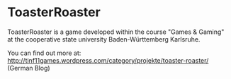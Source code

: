 ToasterRoaster
==============

ToasterRoaster is a game developed within the course "Games & Gaming" at the cooperative state university Baden-Württemberg Karlsruhe.

You can find out more at: http://tinf11games.wordpress.com/category/projekte/toaster-roaster/ (German Blog)
